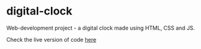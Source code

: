 # digital-clock

 Web-development project - a digital clock made using HTML, CSS and JS.
 
 Check the live version of code [here](https://digital-clock-omega-silk.vercel.app/)
